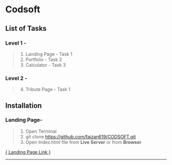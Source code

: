 # Codsoft

## List of Tasks
### Level 1 -
  > 1. Landing Page  -     Task 1  
  > 2. Portfolio  -        Task 2  
  > 3. Calculator  -       Task 3  

### Level 2 -
  > 4. Tribute Page -      Task 1

## Installation  

### Landing Page-


  > 1. Open Terminal  
  > 2. git clone https://github.com/faizan619/CODSOFT.git  
  > 3. Open Index.html file from **Live Server** or from **Browser**  
  
  [{ Landing Page Link }]()
  ***

